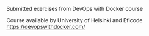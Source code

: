 Submitted exercises from DevOps with Docker course

Course available by University of Helsinki and Eficode
https://devopswithdocker.com/
